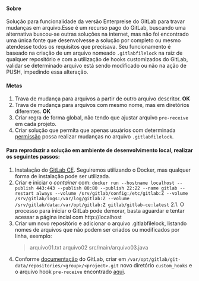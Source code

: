 #### Sobre
Solução para funcionalidade da versão Enterpreise do GitLab para travar mudanças em arquivo.Esse é um recurso pago do GitLab, buscando uma alternativa buscou-se outras soluções na internet, mas não foi encontrado uma única fonte que desenvolvesse a solução por completo ou mesmo atendesse todos os requisitos que precisava.
Seu funcionamento é baseado na criação de um arquivo nomeado `.gitlabfilelock` na raiz de qualquer repositório e com a utilização de hooks customizados do GitLab, validar se determinado arquivo está sendo modificado ou não na ação de PUSH, impedindo essa alteração.

#### Metas
1. Trava de mudança para arquivos a partir de outro arquivo descritor. **OK**
2. Trava de mudança para arquivos com mesmo nome, mas em diretórios diferentes. **OK**
3. Criar regra de forma global, não tendo que ajustar arquivo `pre-receive` em cada projeto.
4. Criar solução que permita que apenas usuários com determinada [permissão](https://docs.gitlab.com/ee/user/permissions.html)  possa realizar mudanças no arquivo `.gitlabfilelock`.

#### Para reproduzir a solução em ambiente de desenvolvimento local, realizar os seguintes passos:
1. Instalação do [GitLab CE](https://about.gitlab.com/installation/). Seguiremos utilizando o Docker, mas qualquer forma de instalação pode ser utilizada.
2. Criar e iniciar o _container_  com:
`docker run --hostname localhost --publish 443:443 --publish 80:80 --publish 22:22 --name gitlab --restart always --volume /srv/gitlab/config:/etc/gitlab:Z --volume /srv/gitlab/logs:/var/log/gitlab:Z --volume /srv/gitlab/data:/var/opt/gitlab:Z gitlab/gitlab-ce:latest`
    2.1. O processo para iniciar o GitLab pode demorar, basta aguardar e tentar acessar a página incial com http://localhost
3. Criar um novo repositório e adicionar o arquivo .gitlabfilelock, listando nomes de arquivos que não podem ser criados ou modificados por linha, exemplo:
    > arquivo01.txt
    > arquivo02
    > src/main/arquivo03.java
4. Conforme [documentação](https://docs.gitlab.com/ee/administration/custom_hooks.html) do GitLab, criar em `/var/opt/gitlab/git-data/repositories/<group>/<project>.git` novo diretório `custom_hooks` e o arquivo hook `pre-receive` encontrado [aqui]().
